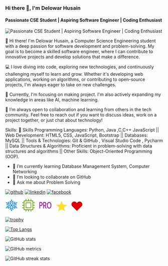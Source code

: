 ### Hi there 👋, I'm Delowar Husain
#### Passionate CSE Student | Aspiring Software Engineer | Coding Enthusiast
![Passionate CSE Student | Aspiring Software Engineer | Coding Enthusiast](https://user-images.githubusercontent.com/74038190/225813708-98b745f2-7d22-48cf-9150-083f1b00d6c9.gif)

👋 Hi there! I'm Delowar Husain, a Computer Science Engineering student with a deep passion for software development and problem-solving. My goal is to become a skilled software engineer, where I can contribute to innovative projects and develop solutions that make a difference.

💻 I love diving into code, exploring new technologies, and continuously challenging myself to learn and grow. Whether it's developing web applications, working on algorithms, or contributing to open-source projects, I'm always eager to take on new challenges.

🌱 Currently, I'm focusing on making project. I'm also actively expanding my knowledge in areas like AI, machine learning.

🚀 I’m always open to collaboration and learning from others in the tech community. Feel free to reach out if you want to discuss ideas, work on a project together, or just chat about technology!

Skills: 🚀 Skills Programming Languages:  Python, Java ,C,C++ JavaScript ||  Web Development:  HTML5, CSS, JavaScript, Bootstrap || Databases:  MySQL || Tools & Technologies:  Git & GitHub , Visual Studio Code , Pycharm || Data Structures & Algorithms:  Proficient in problem-solving with data structures and algorithms || Other Skills:  Object-Oriented Programming (OOP).

- 🌱 I’m currently learning Database Management System, Computer Networking 
- 👯 I’m looking to collaborate on GitHub 
- 💬 Ask me about Problem Solving 


[<img src='https://cdn.jsdelivr.net/npm/simple-icons@3.0.1/icons/github.svg' alt='github' height='40'>](https://github.com/delowarshizar)  [<img src='https://cdn.jsdelivr.net/npm/simple-icons@3.0.1/icons/linkedin.svg' alt='linkedin' height='40'>](https://www.linkedin.com/in/delowarhusain/)  [<img src='https://cdn.jsdelivr.net/npm/simple-icons@3.0.1/icons/facebook.svg' alt='facebook' height='40'>](https://www.facebook.com/ImDshizar)  

<a href='https://archiveprogram.github.com/'><img src='https://raw.githubusercontent.com/acervenky/animated-github-badges/master/assets/acbadge.gif' width='40' height='40'></a> <a href='https://docs.github.com/en/developers'><img src='https://raw.githubusercontent.com/acervenky/animated-github-badges/master/assets/devbadge.gif' width='40' height='40'></a> <a href='https://github.com/pricing'><img src='https://raw.githubusercontent.com/acervenky/animated-github-badges/master/assets/pro.gif' width='40' height='40'></a> <a href='https://stars.github.com/'><img src='https://raw.githubusercontent.com/acervenky/animated-github-badges/master/assets/starbadge.gif' width='35' height='35'></a> <a href='https://docs.github.com/en/github/supporting-the-open-source-community-with-github-sponsors'><img src='https://raw.githubusercontent.com/acervenky/animated-github-badges/master/assets/sponsorbadge.gif' width='35' height='35'></a> 

[![trophy](https://github-profile-trophy.vercel.app/?username=delowarshizar)](https://github.com/ryo-ma/github-profile-trophy)

[![Top Langs](https://github-readme-stats.vercel.app/api/top-langs/?username=delowarshizar)](https://github.com/anuraghazra/github-readme-stats)

![GitHub stats](https://github-readme-stats.vercel.app/api?username=delowarshizar&show_icons=true)  

![GitHub metrics](https://metrics.lecoq.io/delowarshizar)  

![GitHub streak stats](https://streak-stats.demolab.com/?user=delowarshizar)  

